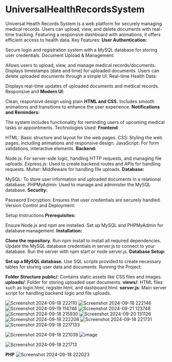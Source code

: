 # UniversalHealthRecordsSystem
Universal Health Records System is a web platform for securely managing medical records. Users can upload, view, and delete documents with real-time tracking. Featuring a responsive dashboard with animations, it offers efficient access to health data.
Key Features:
**User Authentication:**

Secure login and registration system with a MySQL database for storing user credentials.
Document Upload & Management:

Allows users to upload, view, and manage medical records/documents.
Displays timestamps (date and time) for uploaded documents.
Users can delete uploaded documents through a simple UI.
Real-time Health Data:

Displays real-time updates of uploaded documents and medical records.
Responsive and **Modern UI**:

Clean, responsive design using plain **HTML and CSS.**
Includes smooth animations and transitions to enhance the user experience.
**Notifications and Reminders:**

The system includes functionality for reminding users of upcoming medical tasks or appointments.
Technologies Used:
**Frontend**:

HTML: Basic structure and layout for the web pages.
CSS: Styling the web pages, including animations and responsive design.
JavaScript: For form validations, interactive elements.
**Backend:**

Node.js: For server-side logic, handling HTTP requests, and managing file uploads.
Express.js: Used to create backend routes and APIs for handling requests.
Multer: Middleware for handling file uploads.
**Database:**

MySQL: To store user information and uploaded documents in a relational database.
PHPMyAdmin: Used to manage and administer the MySQL database.
**Security:**

Password Encryption: Ensures that user credentials are securely handled.
Version Control and Deployment:

Setup Instructions
**Prerequisites:**

Ensure Node.js and npm are installed.
Set up MySQL and PHPMyAdmin for database management.
**Installation:**

**Clone the repository.**
Run npm install to install all required dependencies.
Update the MySQL database credentials in server.js to connect to your database.
Run the server with npm start or node server.js.
**Database Setup:**

**Set up a MySQL database.**
Use SQL scripts provided to create necessary tables for storing user data and documents.
Running the Project:

**Folder Structure** 
**public/**: Contains static assets like CSS files and images.
**uploads/**: Folder for storing uploaded user documents.
**views/**: HTML files such as login.html, register.html, and dashboard.html.
**server.js**: Main server script for handling backend logic and file uploads.

![Screenshot 2024-09-18 222110](https://github.com/user-attachments/assets/60f62bee-ddad-4e51-8d29-33c33dc1b966)
![Screenshot 2024-09-18 222146](https://github.com/user-attachments/assets/15a9713e-24e7-4515-90a2-88ed6a29d461)
![Screenshot 2024-09-19 114746](https://github.com/user-attachments/assets/7f3a22cc-d254-47ef-b764-2852ec7ea6b9)
![Screenshot 2024-09-21 123748](https://github.com/user-attachments/assets/3615a1d2-75f1-4ef7-93b8-adc5ab445728)
![Screenshot 2024-09-18 215930](https://github.com/user-attachments/assets/893f36eb-ca63-438e-abda-a60a4e80aa55)
![Screenshot 2024-09-20 131126](https://github.com/user-attachments/assets/60e79351-88e7-4467-892a-53476fe6b613)
![Screenshot 2024-09-18 222208](https://github.com/user-attachments/assets/eedeafd7-bb2b-4c82-8505-896db6d61e80)
![Screenshot 2024-09-18 221731](https://github.com/user-attachments/assets/4d93727c-a195-44f1-b325-32a4bee48b3f)
![Screenshot 2024-09-18 2217133](https://github.com/user-attachments/assets/4692bcc6-d867-4879-8e0e-11b81225f9c6)

![Screenshot 2024-09-18 221039](https://github.com/user-attachments/assets/eef62a0a-bdc7-4e47-8687-ccdb76da6056)
![image](https://github.com/user-attachments/assets/6986a4a9-c462-47f3-a892-6eb68cd7291b)


![Screenshot 2024-09-18 221713](https://github.com/user-attachments/assets/3168f867-8ef2-40a5-b29a-8a110cf96dcf)


**PHP**
![Screenshot 2024-09-18 222023](https://github.com/user-attachments/assets/c556be89-1311-4bff-abfa-8a50fda8bd03)








